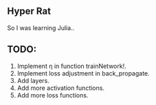 ## Hyper Rat

So I was learning Julia..


## TODO:

1. Implement η in function trainNetwork!.
2. Implement loss adjustment in back_propagate.
3. Add layers.
4. Add more activation functions.
5. Add more loss functions.
